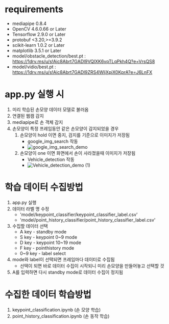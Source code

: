 # requirements
- mediapipe 0.8.4
- OpenCV 4.6.0.66 or Later
- Tensorflow 2.9.0 or Later
- protobuf <3.20,>=3.9.2
- scikit-learn 1.0.2 or Later
- matplotlib 3.5.1 or Later
- model/obstacle_detection/best.pt : https://1drv.ms/u/s!Aic8Abrt7GADl9VQlXK6vpTLqPkh4Q?e=VrsQS8
- model/vidio/best.pt : https://1drv.ms/u/s!Aic8Abrt7GADl9ZRS4WljXpjX0KprA?e=J6LnFX

# app.py 실행 시
1. 미리 학습된 손모양 데이터 모델로 불러옴
2. 연결된 웹캠 감지
3. mediapipe로 손 객체 감지
4. 손모양이 특정 프레임동안 같은 손모양이 감지되었을 경우
     1. 손모양이 hold 이면 중지, 검지를 기준으로 이미지가 저장됨
          - google_img_search 작동
          - ![google_img_search_demo](https://github.com/Adihang/hand-gesture-recognition-using-mediapipe/assets/56463432/78af6ce6-3256-4fdf-bfdd-94048bf63a64)
     2. 손모양이 one 이면 화면에서 손이 사라졌을때 이미지가 저장됨
          - Vehicle_detection 작동
          - ![Vehicle_detection_demo (1)](https://github.com/Adihang/hand-gesture-recognition-using-mediapipe/assets/56463432/80294e57-e36e-4271-ba03-6b0f621ee97b)


# 학습 데이터 수집방법
1. app.py 실행
2. 데이터 라벨 명 수정
     - 'model/keypoint_classifier/keypoint_classifier_label.csv'
     - 'model/point_history_classifier/point_history_classifier_label.csv'
3. 수집할 데이터 선택
     - A key - standby mode
     - S key - keypoint 0~9 mode
     - D key - keypoint 10~19 mode
     - F key - pointhistory mode
     - 0~9 key - label select
4. mode와 label이 선택되면 프레임마다 데이터로 수집됨
     - 선택이 되면 바로 데이터 수집이 시작되니 미리 손모양을 만들어놓고 선택할 것
5. A를 입력하면 다시 standby mode로 데이터 수집이 정지됨

# 수집한 데이터 학습방법
1. keypoint_classification.ipynb (손 모양 학습)
2. point_history_classification.ipynb (손 동작 학습)
